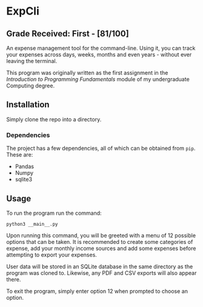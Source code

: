 # ExpCli
## Grade Received: First - [81/100]

An expense management tool for the command-line. Using it, you can track your
expenses across days, weeks, months and even years - without ever leaving the terminal.

This program was originally written as the first assignment in the *Introduction to Programming Fundamentals* module of my undergraduate Computing degree.

## Installation
Simply clone the repo into a directory.

### Dependencies
The project has a few dependencies, all of which can be obtained from `pip`.
These are:
* Pandas
* Numpy
* sqlite3

## Usage
To run the program run the command:
```
python3 __main__.py
```

Upon running this command, you will be greeted with a menu of 12 possible options that can be taken. It is recommended to create some categories of expense, add your monthly income sources and add some expenses before attempting to export your expenses.

User data will be stored in an SQLite database in the same directory as the program was cloned to. Likewise, any PDF and CSV exports will also appear there.

To exit the program, simply enter option 12 when prompted to choose an option.
